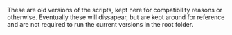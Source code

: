 These are old versions of the scripts, kept here for compatibility reasons or otherwise. Eventually these will dissapear, but are kept around for reference and are not required to run the current versions in the root folder.